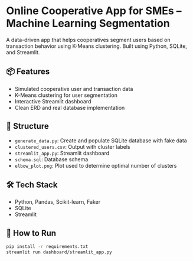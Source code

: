 # Online Cooperative App for SMEs – Machine Learning Segmentation

A data-driven app that helps cooperatives segment users based on transaction behavior using K-Means clustering. Built using Python, SQLite, and Streamlit.

## 📦 Features
- Simulated cooperative user and transaction data
- K-Means clustering for user segmentation
- Interactive Streamlit dashboard
- Clean ERD and real database implementation

## 📁 Structure
- `generate_data.py`: Create and populate SQLite database with fake data
- `clustered_users.csv`: Output with cluster labels
- `streamlit_app.py`: Streamlit dashboard
- `schema.sql`: Database schema
- `elbow_plot.png`: Plot used to determine optimal number of clusters

## 🛠 Tech Stack
- Python, Pandas, Scikit-learn, Faker
- SQLite
- Streamlit

## 🚀 How to Run
```bash
pip install -r requirements.txt
streamlit run dashboard/streamlit_app.py
